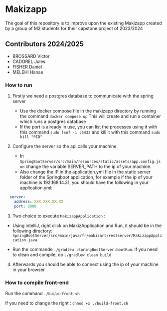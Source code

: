 # Makizapp

The goal of this repository is to improve upon the existing Makizapp created by a group of M2 students for their capstone project of 2023/2024

## Contributors 2024/2025

- BROSSARD Victor
- CADOREL Jules
- FISHER Daniel
- MELEHI Hanae

### How to run

1. Firstly we need a postgres database to communicate with the spring server
   - Use the docker compose file in the makizapp directory by running the command
   ```docker compose up```
   This will create and run a container which runs a postgres database
   - If the port is already in use, you can list the processes using it with this command ```sudo lsof -i :5432``` and kill it with this command ```sudo kill "PID"```
   
2. Configure the server so the api calls your machine
   - In ```SpringBootServer/src/main/resources/static/assets/app.config.json```
    change the variable SERVER_PATH to the ip of your machine. 
   - Also change the IP in the application.yml file in the static server folder of the Springboot application,  for example if the ip of your machine is 
   192.168.14.31, you should have the following in your application.yml:
```yml
  server:
    address: XXX.XXX.XX.XX
    port: 8080
  ```


3. Two choice to execute ``` MakizappApplication ``` :

- Using intelliJ, right click on MakizApplication and Run, it should be in the following directory:
   ```SpringBootServer/src/main/java/fr/makizart/restserver/MakizappApplication.java```

- Run the commande ``` ./gradlew :SpringBootServer:bootRun ```. If you need to clean and compile, do ``` ./gradlew clean build ```
4. Afterwards you should be able to connect using the ip of your machine in your browser

### How to compile front-end

Run the command ``` ./build-front.sh ```

If you need to change the right : ``` chmod +x ./build-front.sh ```